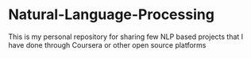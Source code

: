 # Natural-Language-Processing
This is my personal repository for sharing few NLP based projects that I have done through Coursera or other open source platforms
